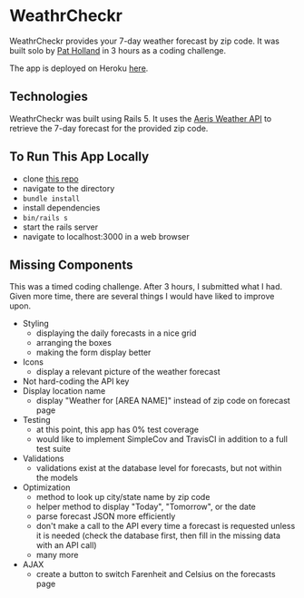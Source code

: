 # WeathrCheckr

WeathrCheckr provides your 7-day weather forecast by zip code. It was built solo by [Pat Holland](https://github.com/pholls) in 3 hours as a coding challenge.

The app is deployed on Heroku [here](https://weathrcheckr.herokuapp.com/).

## Technologies

WeathrCheckr was built using Rails 5. It uses the [Aeris Weather API](https://www.aerisweather.com/support/docs/api/) to retrieve the 7-day forecast for the provided zip code.

## To Run This App Locally

* clone [this repo](https://github.com/pholls/weathrcheckr.git)
* navigate to the directory
* `bundle install`
* install dependencies
* `bin/rails s`
* start the rails server
* navigate to localhost:3000 in a web browser

## Missing Components

This was a timed coding challenge. After 3 hours, I submitted what I had. Given more time, there are several things I would have liked to improve upon.

* Styling
    * displaying the daily forecasts in a nice grid
    * arranging the boxes
    * making the form display better
* Icons
    * display a relevant picture of the weather forecast
* Not hard-coding the API key
* Display location name
    * display "Weather for [AREA NAME]" instead of zip code on forecast page
* Testing
    * at this point, this app has 0% test coverage
    * would like to implement SimpleCov and TravisCI in addition to a full test suite
* Validations
    * validations exist at the database level for forecasts, but not within the models
* Optimization
    * method to look up city/state name by zip code
    * helper method to display "Today", "Tomorrow", or the date
    * parse forecast JSON more efficiently
    * don't make a call to the API every time a forecast is requested unless it is needed (check the database first, then fill in the missing data with an API call)
    * many more
* AJAX
    * create a button to switch Farenheit and Celsius on the forecasts page
